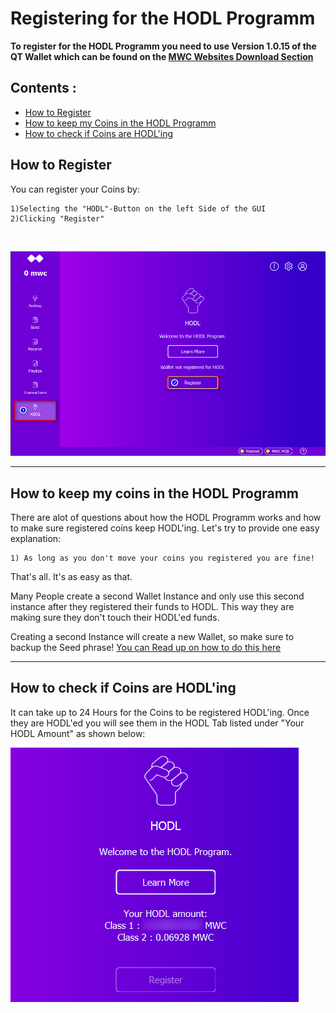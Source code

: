 
# Registering for the HODL Programm

**To register for the HODL Programm you need to use Version 1.0.15 of the QT Wallet which can be found on the [MWC Websites Download Section](https://www.mwc.mw/downloads)**


## Contents : 
  * [How to Register](#How-to-Register)
  * [How to keep my Coins in the HODL Programm](#How-to-keep-my-coins-in-the-HODL-Programm)
  * [How to check if Coins are HODL'ing](#How-to-check-if-Coins-are-HODL'ing)
  
## How to Register

  You can register your Coins by:
  
	1)Selecting the "HODL"-Button on the left Side of the GUI
	2)Clicking "Register"
<br />
  
  ![register_HODL](/static/img/register_HODL.png "Registering for HODL Programm")

------

## How to keep my coins in the HODL Programm

  There are alot of questions about how the HODL Programm works and how to make sure registered coins keep HODL'ing.
  Let's try to provide one easy explanation: 
  
	1) As long as you don't move your coins you registered you are fine! 
  
  That's all. It's as easy as that.
  
  Many People create a second Wallet Instance and only use this second instance after they registered their funds to HODL. 
  This way they are making sure they don't touch their HODL'ed funds. 
  
  Creating a second Instance will create a new Wallet, so make sure to backup the Seed phrase! 
  [You can Read up on how to do this here](create_Instance_qt-wallet.md)
 
------

## How to check if Coins are HODL'ing

  It can take up to 24 Hours for the Coins to be registered HODL'ing.
  Once they are HODL'ed you will see them in the HODL Tab listed under "Your HODL Amount" as shown below:
   

  ![check_HODL_amount](/static/img/check_HODL_amount.png "Registering for HODL Programm")
  

  